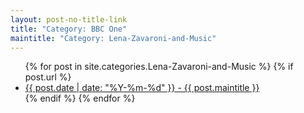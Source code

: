 ```yaml
---
layout: post-no-title-link
title: "Category: BBC One"
maintitle: "Category: Lena-Zavaroni-and-Music"
---
```


<ul>
  {% for post in site.categories.Lena-Zavaroni-and-Music %}
    {% if post.url %}
        <li><a href="{{ post.url }}">{{ post.date | date: "%Y-%m-%d" }} - {{ post.maintitle }}</a></li>
    {% endif %}
  {% endfor %}
</ul>

